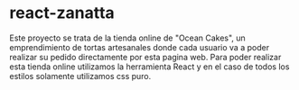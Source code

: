 # react-zanatta
Este proyecto se trata de la tienda online de "Ocean Cakes", un emprendimiento de tortas artesanales donde cada usuario va a poder realizar su pedido directamente por esta pagina web. 
Para poder realizar esta tienda online utilizamos la herramienta React y en el caso de todos los estilos solamente utilizamos css puro.
